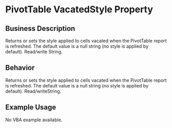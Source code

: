 # PivotTable VacatedStyle Property

## Business Description
Returns or sets the style applied to cells vacated when the PivotTable report is refreshed. The default value is a null string (no style is applied by default). Read/write String.

## Behavior
Returns or sets the style applied to cells vacated when the PivotTable report is refreshed. The default value is a null string (no style is applied by default). Read/writeString.

## Example Usage
No VBA example available.